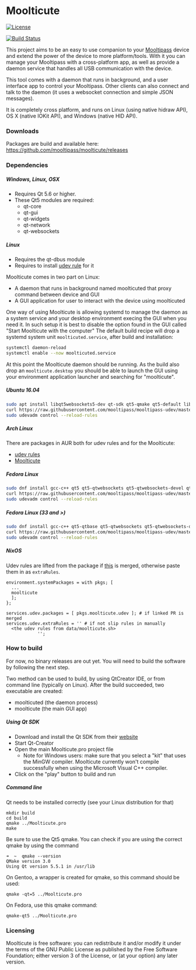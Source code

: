 Moolticute
==========

[![License](https://img.shields.io/badge/license-GPLv3%2B-blue.svg)](http://www.gnu.org/licenses/gpl.html)

[![Build Status](https://travis-ci.org/mooltipass/moolticute.svg?branch=master)](https://travis-ci.org/mooltipass/moolticute)

This project aims to be an easy to use companion to your [Mooltipass](http://www.themooltipass.com) device and extend
the power of the device to more platform/tools.
With it you can manage your Mooltipass with a cross-platform app, as well as provide a daemon service that
handles all USB communication with the device.

This tool comes with a daemon that runs in background, and a user interface app to control your Mooltipass.
Other clients can also connect and talk to the daemon (it uses a websocket connection and simple JSON messages).

It is completely cross platform, and runs on Linux (using native hidraw API), OS X (native IOKit API), and Windows (native HID API).

### Downloads
Packages are build and available here: https://github.com/mooltipass/moolticute/releases

### Dependencies

##### Windows, Linux, OSX
 - Requires Qt 5.6 or higher.
 - These Qt5 modules are required:
   - qt-core
   - qt-gui
   - qt-widgets
   - qt-network
   - qt-websockets

##### Linux
 - Requires the qt-dbus module
 - Requires to install [udev rule](https://github.com/mooltipass/mooltipass-udev) for it

Moolticute comes in two part on Linux:
  - A daemon that runs in background named moolticuted that proxy
    command between device and GUI
  - A GUI application for user to interact with the device using moolticuted

One way of using Moolticute is allowing systemd to manage the daemon
as a system service and your desktop environment execing the GUI when
you need it. In such setup it is best to disable the option found in
the GUI called "Start Moolticute with the computer"
The default build recipe will drop a systemd system unit
`moolticuted.service`, after build and installation:

```bash
systemctl daemon-reload
systemctl enable --now moolticuted.service
```

At this point the Moolticute daemon should be running. As the build
also drop an `moolticute.desktop` you should be able to launch the GUI
using your environment application launcher and searching for "moolticute".

##### Ubuntu 16.04
```bash
sudo apt install libqt5websockets5-dev qt-sdk qt5-qmake qt5-default libudev-dev
curl https://raw.githubusercontent.com/mooltipass/mooltipass-udev/master/udev/69-mooltipass.rules | sudo tee /etc/udev/rules.d/69-mooltipass.rules
sudo udevadm control --reload-rules
```

##### Arch Linux

There are packages in AUR both for udev rules and for the Moolticute:
  - [udev rules](https://aur.archlinux.org/packages/mooltipass-udev/)
  - [Moolticute](https://aur.archlinux.org/packages/moolticute/)

##### Fedora Linux
```bash
sudo dnf install gcc-c++ qt5 qt5-qtwebsockets qt5-qtwebsockets-devel qt5-qttools-devel systemd-devel
curl https://raw.githubusercontent.com/mooltipass/mooltipass-udev/master/udev/69-mooltipass.rules | sudo tee /etc/udev/rules.d/69-mooltipass.rules
sudo udevadm control --reload-rules
```

##### Fedora Linux (33 and >)
```bash
sudo dnf install gcc-c++ qt5-qtbase qt5-qtwebsockets qt5-qtwebsockets-devel qt5-qttools-devel systemd-devel
curl https://raw.githubusercontent.com/mooltipass/mooltipass-udev/master/udev/69-mooltipass.rules | sudo tee /etc/udev/rules.d/69-mooltipass.rules
sudo udevadm control --reload-rules
```

##### NixOS
Udev rules are lifted from the package if [this](https://github.com/NixOS/nixpkgs/pull/154355) is merged, otherwise paste them in as `extraRules`.
```
environment.systemPackages = with pkgs; [
  ...
  moolticute
  ];
};

services.udev.packages = [ pkgs.moolticute.udev ]; # if linked PR is merged
services.udev.extraRules = '' # if not slip rules in manually
  <the udev rules from data/moolticute.sh>
            '';
```

### How to build

For now, no binary releases are out yet. You will need to build the software by following the next step.

Two method can be used to build, by using QtCreator IDE, or from command line (typically on Linux). After the build succeeded, two executable are created:
 - moolticuted (the daemon process)
 - moolticute (the main GUI app)

##### Using Qt SDK

 - Download and install the Qt SDK from their [website](http://qt.io)
 - Start Qt-Creator
 - Open the main Moolticute.pro project file 
    - Note for Windows users: make sure that you select a "kit" that uses the MinGW compiler.
      Moolticute currently won't compile successfully when using the Microsoft Visual C++ compiler.
 - Click on the "play" button to build and run

##### Command line

Qt needs to be installed correctly (see your Linux distribution for that)

```
mkdir build
cd build
qmake ../Moolticute.pro
make
```

Be sure to use the Qt5 qmake. You can check if you are using the correct qmake by using the command
```
➜  ~  qmake --version
QMake version 3.0
Using Qt version 5.5.1 in /usr/lib
```

On Gentoo, a wrapper is created for qmake, so this command should be used:
```
qmake -qt=5 ../Moolticute.pro
```

On Fedora, use this qmake command:
```
qmake-qt5 ../Moolticute.pro
```

### Licensing

Moolticute is free software: you can redistribute it and/or modify it under the terms of the GNU Public License as published by the Free Software Foundation; either version 3 of the License, or (at your option) any later version. 
       

